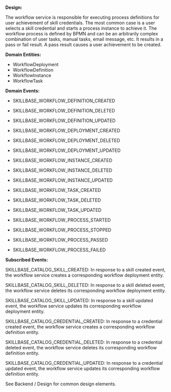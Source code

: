 **Design:**

The workflow service is responsible for executing process definitions for
user achievement of skill credentials. The most common case is a user selects
a skill credential and starts a process instance to achieve it. The workflow
process is defined by BPMN and can be an arbitrarily complex combination of
user tasks, manual tasks, email message, etc. It results in a pass or fail
result. A pass result causes a user achievement to be created.


**Domain Entities:**

* WorkflowDeployment
* WorkflowDefinition
* WorkflowInstance
* WorkflowTask


**Domain Events:**

* SKILLBASE_WORKFLOW_DEFINITION_CREATED
* SKILLBASE_WORKFLOW_DEFINITION_DELETED
* SKILLBASE_WORKFLOW_DEFINITION_UPDATED

* SKILLBASE_WORKFLOW_DEPLOYMENT_CREATED
* SKILLBASE_WORKFLOW_DEPLOYMENT_DELETED
* SKILLBASE_WORKFLOW_DEPLOYMENT_UPDATED

* SKILLBASE_WORKFLOW_INSTANCE_CREATED
* SKILLBASE_WORKFLOW_INSTANCE_DELETED
* SKILLBASE_WORKFLOW_INSTANCE_UPDATED

* SKILLBASE_WORKFLOW_TASK_CREATED
* SKILLBASE_WORKFLOW_TASK_DELETED
* SKILLBASE_WORKFLOW_TASK_UPDATED

* SKILLBASE_WORKFLOW_PROCESS_STARTED
* SKILLBASE_WORKFLOW_PROCESS_STOPPED
* SKILLBASE_WORKFLOW_PROCESS_PASSED
* SKILLBASE_WORKFLOW_PROCESS_FAILED


**Subscribed Events:**

SKILLBASE_CATALOG_SKILL_CREATED:
In response to a skill created event, the workflow service creates a corresponding
workflow deployment entity.

SKILLBASE_CATALOG_SKILL_DELETED:
In response to a skill deleted event, the workflow service deletes its corresponding
workflow deployment entity.

SKILLBASE_CATALOG_SKILL_UPDATED:
In response to a skill updated event, the workflow service updates its corresponding
workflow deployment entity.


SKILLBASE_CATALOG_CREDENTIAL_CREATED:
In response to a credential created event, the workflow service creates a corresponding
workflow definition entity.

SKILLBASE_CATALOG_CREDENTIAL_DELETED:
In response to a credential deleted event, the workflow service deletes its corresponding
workflow definition entity.

SKILLBASE_CATALOG_CREDENTIAL_UPDATED:
In response to a credential updated event, the workflow service updates its corresponding
workflow definition entity.



See Backend / Design for common design elements.
